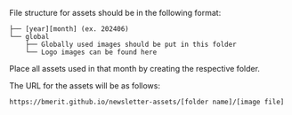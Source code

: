 File structure for assets should be in the following format:

```
├── [year][month] (ex. 202406)
└── global
    ├── Globally used images should be put in this folder
    └── Logo images can be found here
```

Place all assets used in that month by creating the respective folder.

The URL for the assets will be as follows:

`https://bmerit.github.io/newsletter-assets/[folder name]/[image file]`
